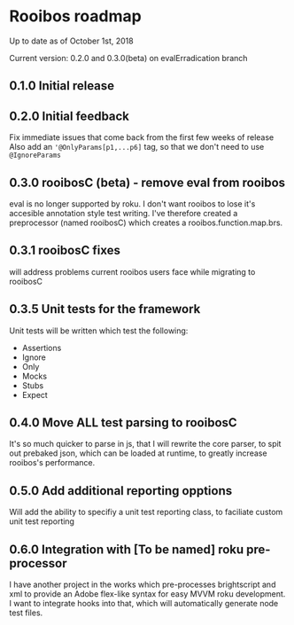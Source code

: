 # Rooibos roadmap

Up to date as of October 1st, 2018

Current version: 0.2.0 and 0.3.0(beta) on evalErradication branch

## 0.1.0 Initial release

## 0.2.0 Initial feedback

Fix immediate issues that come back from the first few weeks of release
Also add an `'@OnlyParams[p1,...p6]` tag, so that we 
don't need to use `@IgnoreParams`

## 0.3.0 rooibosC (beta) - remove eval from rooibos

eval is no longer supported by roku. I don't want rooibos to lose it's accesible annotation style test writing. I've therefore created a preprocessor (named rooibosC) which creates a rooibos.function.map.brs.

## 0.3.1 rooibosC fixes
will address problems current rooibos users face while migrating to rooibosC


## 0.3.5 Unit tests for the framework

Unit tests will be written which test the following:

 - Assertions
 - Ignore
 - Only
 - Mocks
 - Stubs
 - Expect

## 0.4.0 Move ALL test parsing to rooibosC

It's so much quicker to parse in js, that I will rewrite the core parser, to spit out prebaked json, which can be loaded at runtime, to greatly increase rooibos's performance.

## 0.5.0 Add additional reporting opptions

Will add the ability to specifiy a unit test reporting class, to faciliate custom unit test reporting

## 0.6.0 Integration with [To be named] roku pre-processor

I have another project in the works which pre-processes brightscript and xml to provide an Adobe flex-like syntax for easy MVVM roku development. I want to integrate hooks into that, which will automatically generate node test files.

